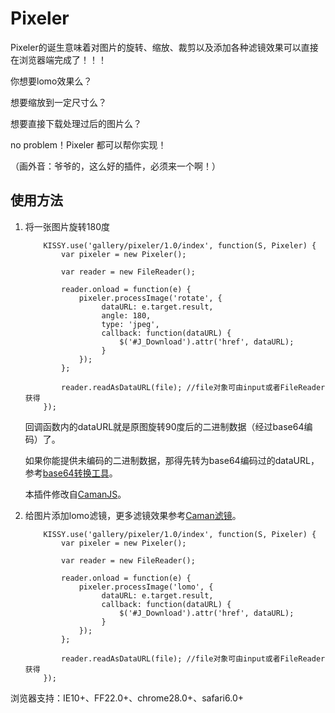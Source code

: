 Pixeler
=======
Pixeler的诞生意味着对图片的旋转、缩放、裁剪以及添加各种滤镜效果可以直接在浏览器端完成了！！！

你想要lomo效果么？

想要缩放到一定尺寸么？

想要直接下载处理过后的图片么？

no problem！Pixeler 都可以帮你实现！

（画外音：爷爷的，这么好的插件，必须来一个啊！）

## 使用方法

1. 将一张图片旋转180度

           KISSY.use('gallery/pixeler/1.0/index', function(S, Pixeler) {
               var pixeler = new Pixeler();

               var reader = new FileReader();

               reader.onload = function(e) {
                   pixeler.processImage('rotate', {
                        dataURL: e.target.result,
                        angle: 180,
                        type: 'jpeg',
                        callback: function(dataURL) {
                            $('#J_Download').attr('href', dataURL);
                        }
                   });
               };

               reader.readAsDataURL(file); //file对象可由input或者FileReader获得
           });

   回调函数内的dataURL就是原图旋转90度后的二进制数据（经过base64编码）了。

   如果你能提供未编码的二进制数据，那得先转为base64编码过的dataURL，参考[base64转换工具](https://github.com/dankogai/js-base64)。

   本插件修改自[CamanJS](https://github.com/meltingice/CamanJS)。

2. 给图片添加lomo滤镜，更多滤镜效果参考[Caman滤镜](http://camanjs.com/examples/)。


           KISSY.use('gallery/pixeler/1.0/index', function(S, Pixeler) {
               var pixeler = new Pixeler();

               var reader = new FileReader();

               reader.onload = function(e) {
                   pixeler.processImage('lomo', {
                        dataURL: e.target.result,
                        callback: function(dataURL) {
                            $('#J_Download').attr('href', dataURL);
                        }
                   });
               };

               reader.readAsDataURL(file); //file对象可由input或者FileReader获得
           });


浏览器支持：IE10+、FF22.0+、chrome28.0+、safari6.0+